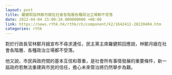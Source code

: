 ```yaml
---
layout: post
title: 羅健熙指林鄭月娥在社會各階層各種政治立場都不受落
date: 2022-04-04 15:00:28.000000000 +08:00
link: https://news.rthk.hk/rthk/ch/component/k2/1642412-20220404.htm
categories: rthk
---
```


對於行政長官林鄭月娥宣布不尋求連任，民主黨主席羅健熙回應說，林鄭月娥在社會各階層、各種政治立場都不受落。

他又說，市民與政府間的基本互信和尊重，是社會所有事情發展的重要條件，新一屆政府若無法重建與市民的信任，擔心未來管治將仍然舉步為艱。
